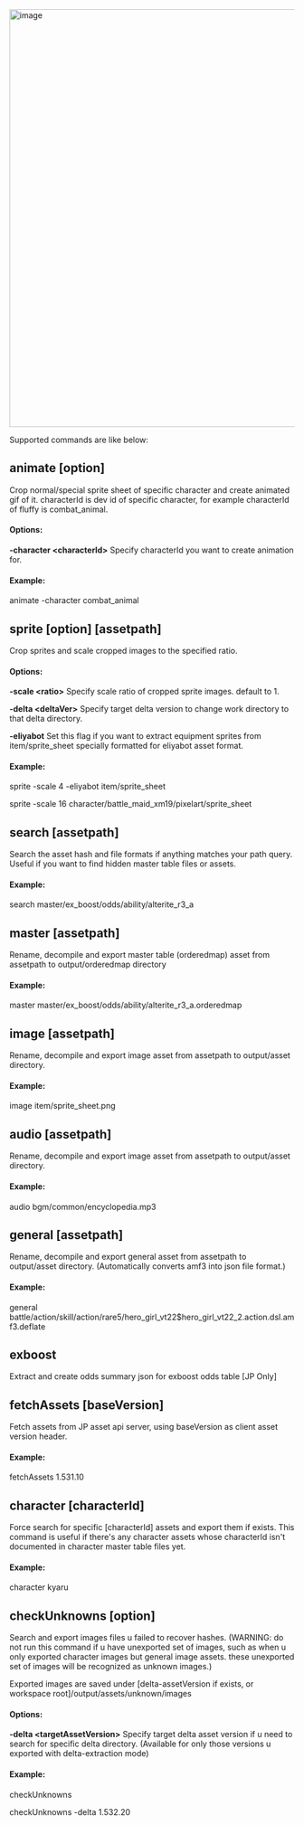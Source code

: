 <img width="739" alt="image" src="https://user-images.githubusercontent.com/19164553/160076501-bae10b89-a610-4d17-a340-0d7c0dafa337.png">


Supported commands are like below:

## animate [option]

Crop normal/special sprite sheet of specific character and create animated gif of it. characterId is dev id of specific character, for example characterId of fluffy is combat_animal.

#### Options:
**-character \<characterId\>**    Specify characterId you want to create animation for.

#### Example:
animate -character combat_animal


## sprite [option] [assetpath]

Crop sprites and scale cropped images to the specified ratio.

#### Options:
**-scale \<ratio\>**              Specify scale ratio of cropped sprite images. default to 1. 

**-delta \<deltaVer\>**           Specify target delta version to change work directory to that delta directory.

**-eliyabot**                   Set this flag if you want to extract equipment sprites from item/sprite_sheet specially formatted for eliyabot asset format.

#### Example:
sprite -scale 4 -eliyabot item/sprite_sheet

sprite -scale 16 character/battle_maid_xm19/pixelart/sprite_sheet


## search [assetpath]

Search the asset hash and file formats if anything matches your path query. Useful if you want to find hidden master table files or assets.

#### Example:
search master/ex_boost/odds/ability/alterite_r3_a


## master [assetpath]

Rename, decompile and export master table (orderedmap) asset from assetpath to output/orderedmap directory

#### Example:
master master/ex_boost/odds/ability/alterite_r3_a.orderedmap


## image [assetpath]

Rename, decompile and export image asset from assetpath to output/asset directory.

#### Example:
image item/sprite_sheet.png


## audio [assetpath]

Rename, decompile and export image asset from assetpath to output/asset directory.

#### Example:
audio bgm/common/encyclopedia.mp3


## general [assetpath]

Rename, decompile and export general asset from assetpath to output/asset directory. (Automatically converts amf3 into json file format.)

#### Example:
general battle/action/skill/action/rare5/hero_girl_vt22$hero_girl_vt22_2.action.dsl.amf3.deflate


## exboost

Extract and create odds summary json for exboost odds table [JP Only]

## fetchAssets [baseVersion]

Fetch assets from JP asset api server, using baseVersion as client asset version header.

#### Example:
fetchAssets 1.531.10

## character [characterId]

Force search for specific [characterId] assets and export them if exists. This command is useful if there's any character assets whose characterId isn't documented in character master table files yet.

#### Example:
character kyaru

## checkUnknowns [option]

Search and export images files u failed to recover hashes. (WARNING: do not run this command if u have unexported set of images, such as when u only exported character images but general image assets. these unexported set of images will be recognized as unknown images.)

Exported images are saved under [delta-assetVersion if exists, or workspace root]/output/assets/unknown/images

#### Options:
**-delta \<targetAssetVersion\>**              Specify target delta asset version if u need to search for specific delta directory. (Available for only those versions u exported with delta-extraction mode)

#### Example:
checkUnknowns

checkUnknowns -delta 1.532.20


